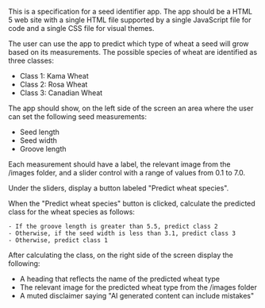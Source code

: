 This is a specification for a seed identifier app. The app should be a HTML 5 web site with a single HTML file supported by a single JavaScript file for code and a single CSS file for visual themes.

The user can use the app to predict which type of wheat a seed will grow based on its measurements. The possible species of wheat are identified as three classes:

- Class 1: Kama Wheat
- Class 2: Rosa Wheat
- Class 3: Canadian Wheat

The app should show, on the left side of the screen an area where the user can set the following seed measurements:

- Seed length
- Seed width
- Groove length

 Each measurement should have a label, the relevant image from the /images folder, and a slider control with a range of values from 0.1 to 7.0.

Under the sliders, display a button labeled "Predict wheat species".

When the "Predict wheat species" button is clicked, calculate the predicted class for the wheat species as follows:

    - If the groove length is greater than 5.5, predict class 2
    - Otherwise, if the seed width is less than 3.1, predict class 3
    - Otherwise, predict class 1

After calculating the class, on the right side of the screen display the following:

- A heading that reflects the name of the predicted wheat type
- The relevant image for the predicted wheat type from the /images folder
- A muted disclaimer saying "AI generated content can include mistakes"
